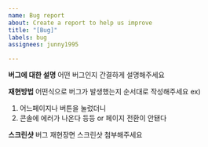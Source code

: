 ```yaml
---
name: Bug report
about: Create a report to help us improve
title: "[Bug]"
labels: bug
assignees: junny1995

---
```


**버그에 대한 설명**
어떤 버그인지 간결하게 설명해주세요


**재현방법**
어떤식으로 버그가 발생했는지 순서대로 작성해주세요
ex)
1. 어느페이지나 버튼을 눌렀더니
2. 콘솔에 에러가 나온다 등등 or 페이지 전환이 안됀다


**스크린샷**
버그 재현장면 스크린샷 첨부해주세요

